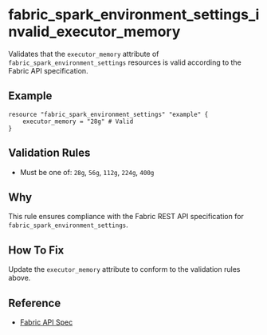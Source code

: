 # fabric_spark_environment_settings_invalid_executor_memory

Validates that the `executor_memory` attribute of `fabric_spark_environment_settings` resources is valid according to the Fabric API specification.

## Example

```hcl
resource "fabric_spark_environment_settings" "example" {
    executor_memory = "28g" # Valid
}
```

## Validation Rules

- Must be one of: `28g`, `56g`, `112g`, `224g`, `400g`


## Why

This rule ensures compliance with the Fabric REST API specification for `fabric_spark_environment_settings`.

## How To Fix

Update the `executor_memory` attribute to conform to the validation rules above.

## Reference

- [Fabric API Spec](https://github.com/microsoft/fabric-rest-api-specs/tree/main/environment/definitions.json)
